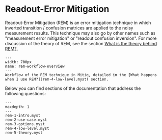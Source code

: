 # Readout-Error Mitigation

Readout-Error Mitigation (REM) is an error mitigation technique in which
inverted transition / confusion matrices are applied to the noisy measurement
results. This technique may also go by other names such as "measurement error
mitigation" or "readout confusion inversion".
For more discussion of the theory of REM, see the section [What is the theory
behind REM?](rem-5-theory.myst).


```{figure} ../img/rem_workflow.svg
---
width: 700px
name: rem-workflow-overview
---
Workflow of the REM technique in Mitiq, detailed in the [What happens when I use REM?](rem-4-low-level.myst) section.
```

Below you can find sections of the documentation that address the following questions:


```{toctree}
---
maxdepth: 1
---
rem-1-intro.myst
rem-2-use-case.myst
rem-3-options.myst
rem-4-low-level.myst
rem-5-theory.myst
```
